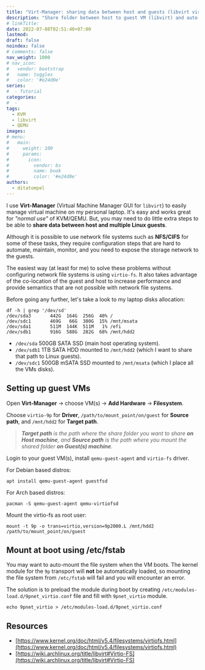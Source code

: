 ```yaml
---
title: "Virt-Manager: sharing data between host and guests (libvirt virtio-fs)"
description: "Share folder between host to guest VM (libvirt) and auto-mount virtio-fs the file system when the VM boots."
# linkTitle:
date: 2022-07-08T02:51:40+07:00
lastmod:
draft: false
noindex: false
# comments: false
nav_weight: 1000
# nav_icon:
#   vendor: bootstrap
#   name: toggles
#   color: '#e24d0e'
series:
#  - Tutorial
categories:
#  - 
tags:
  - KVM
  - libvirt
  - QEMU
images:
# menu:
#   main:
#     weight: 100
#     params:
#       icon:
#         vendor: bs
#         name: book
#         color: '#e24d0e'
authors:
  - ditatompel
---
```


I use **Virt-Manager** (Virtual Machine Manager GUI for `libvirt`) to easily manage virtual machine on my personal laptop. It's easy and works great for *"normal use"* of KVM/QEMU. But, you may need to do little extra steps to be able to **share data between host and multiple Linux guests**.

<!--more-->

Although it is possible to use network file systems such as **NFS/CIFS** for some of these tasks, they require configuration steps that are hard to automate, maintain, monitor, and you need to expose the storage network to the guests.

The easiest way (at least for me) to solve these problems without configuring network file systems is using `virtio-fs`. It also takes advantage of the co-location of the guest and host to increase performance and provide semantics that are not possible with network file systems.

Before going any further, let's take a look to my laptop disks allocation:
```shell
df -h | grep '/dev/sd'
/dev/sda3       442G  164G  256G  40% /
/dev/sdc1       469G   66G  380G  15% /mnt/msata
/dev/sda1       511M  144K  511M   1% /efi
/dev/sdb1       916G  588G  282G  68% /mnt/hdd2
```
- `/dev/sda` 500GB SATA SSD (main host operating system).
- `/dev/sdb1` 1TB SATA HDD mounted to `/mnt/hdd2` (which I want to share that path to Linux guests).
- `/dev/sdc1` 500GB mSATA SSD mounted to `/mnt/msata` (which I place all the VMs disks).

## Setting up guest VMs
Open **Virt-Manager** → choose VM(s) → **Add Hardware** → **Filesystem**.

Choose `virtio-9p` for **Driver**, `/path/to/mount_point/on/guest` for **Source path**, and `/mnt/hdd2` for **Target path**.

> _**Target path** is the path where the share folder you want to share **on Host machine**, and **Source path** is the path where you mount the shared folder **on Guest(s) machine**._

Login to your guest VM(s), install `qemu-guest-agent` and `virtio-fs` driver.

For Debian based distros:
```shell
apt install qemu-guest-agent guestfsd
```

For Arch based distros:
```shell
pacman -S qemu-guest-agent qemu-virtiofsd
```

Mount the virtio-fs as root user:
```shell
mount -t 9p -o trans=virtio,version=9p2000.L /mnt/hdd2 /path/to/mount_point/on/guest
```

## Mount at boot using /etc/fstab
You may want to auto-mount the file system when the VM boots. The kernel module for the `9p` transport will **not** be automatically loaded, so mounting the file system from `/etc/fstab` will fail and you will encounter an error.

The solution is to preload the module during boot by creating `/etc/modules-load.d/9pnet_virtio.conf` file and fill with `9pnet_virtio` module.

```shell
echo 9pnet_virtio > /etc/modules-load.d/9pnet_virtio.conf
```

## Resources
- [https://www.kernel.org/doc/html/v5.4/filesystems/virtiofs.html](https://www.kernel.org/doc/html/v5.4/filesystems/virtiofs.html)
- [https://wiki.archlinux.org/title/libvirt#Virtio-FS](https://wiki.archlinux.org/title/libvirt#Virtio-FS)